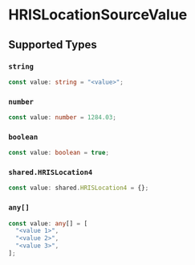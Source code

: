 # HRISLocationSourceValue


## Supported Types

### `string`

```typescript
const value: string = "<value>";
```

### `number`

```typescript
const value: number = 1284.03;
```

### `boolean`

```typescript
const value: boolean = true;
```

### `shared.HRISLocation4`

```typescript
const value: shared.HRISLocation4 = {};
```

### `any[]`

```typescript
const value: any[] = [
  "<value 1>",
  "<value 2>",
  "<value 3>",
];
```


